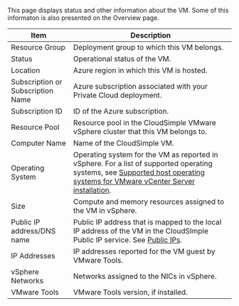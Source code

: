 
 This page displays status and other information about the VM. Some of this informaton is also presented on the Overview page.

| Item | Description | 
| ------------ | ------------- | 
| Resource Group | Deployment group to which this VM belongs.  | 
| Status | Operational status of the VM.  | 
| Location | Azure region in which this VM is hosted.  | 
| Subscription or<br>Subscription Name | Azure subscription associated with your Private Cloud deployment. | 
| Subscription ID | ID of the Azure subscription.  | 
| Resource Pool | Resource pool in the CloudSimple VMware vSphere cluster that this VM belongs to.  | 
| Computer Name | Name of the CloudSimple VM.  | 
| Operating System | Operating system for the VM as reported in vSphere. For a list of supported operating systems, see [Supported host operating systems for VMware vCenter Server installation](https://kb.vmware.com/s/article/2091273). | 
| Size |  Compute and memory resources assigned to the VM in vSphere.  | 
| Public IP address/DNS name | Public IP address that is mapped to the local IP address of the VM in the CloudSImple Public IP service. See [Public IPs](../csportal/publicips.md).  | 
| IP Addresses | IP addresses reported for the VM guest by VMware Tools.  | 
| vSphere Networks | Networks assigned to the NICs in vSphere. | 
| VMware Tools | VMware Tools version, if installed.  | 
